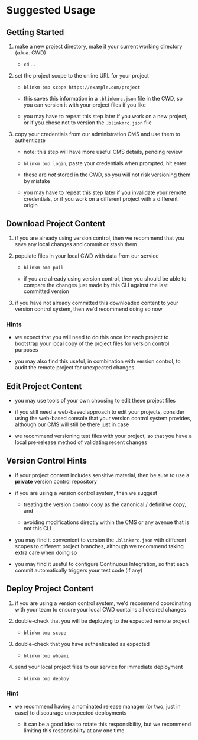 # Suggested Usage


## Getting Started

1. make a new project directory, make it your current working directory (a.k.a. CWD)

    - `cd` ...

2. set the project scope to the online URL for your project

    - `blinkm bmp scope https://example.com/project`

    - this saves this information in a `.blinkmrc.json` file in the CWD, so you can version it with your project files if you like

    - you may have to repeat this step later if you work on a new project, or if you chose not to version the `.blinkmrc.json` file

3. copy your credentials from our administration CMS and use them to authenticate

    - note: this step will have more useful CMS details, pending review

    - `blinkm bmp login`, paste your credentials when prompted, hit enter

    - these are _not_ stored in the CWD, so you will not risk versioning them by mistake

    - you may have to repeat this step later if you invalidate your remote credentials, or if you work on a different project with a different origin


## Download Project Content

1. if you are already using version control, then we recommend that you save any local changes and commit or stash them

2. populate files in your local CWD with data from our service

    - `blinkm bmp pull`

    - if you are already using version control, then you should be able to compare the changes just made by this CLI against the last committed version

3. if you have not already committed this downloaded content to your version control system, then we'd recommend doing so now


### Hints

- we expect that you will need to do this once for each project to bootstrap your local copy of the project files for version control purposes

- you may also find this useful, in combination with version control, to audit the remote project for unexpected changes


## Edit Project Content

- you may use tools of your own choosing to edit these project files

- if you still need a web-based approach to edit your projects, consider using the web-based console that your version control system provides, although our CMS will still be there just in case

- we recommend versioning test files with your project, so that you have a local pre-release method of validating recent changes


## Version Control Hints

- if your project content includes sensitive material, then be sure to use a **private** version control repository

- if you are using a version control system, then we suggest

    - treating the version control copy as the canonical / definitive copy, and

    - avoiding modifications directly within the CMS or any avenue that is not this CLI

- you may find it convenient to version the `.blinkmrc.json` with different scopes to different project branches, although we recommend taking extra care when doing so

- you may find it useful to configure Continuous Integration, so that each commit automatically triggers your test code (if any)


## Deploy Project Content

1. if you are using a version control system, we'd recommend coordinating with your team to ensure your local CWD contains all desired changes

2. double-check that you will be deploying to the expected remote project

    - `blinkm bmp scope`

3. double-check that you have authenticated as expected

    - `blinkm bmp whoami`

4. send your local project files to our service for immediate deployment

    - `blinkm bmp deploy`


### Hint

- we recommend having a nominated release manager (or two, just in case) to discourage unexpected deployments

    - it can be a good idea to rotate this responsibility, but we recommend limiting this responsibility at any one time
